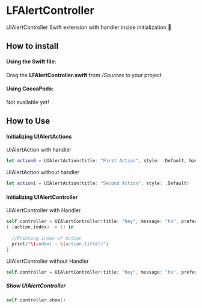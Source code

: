 # LFAlertController
UIAlertController Swift extension with handler inside initialization :large_orange_diamond:

## How to install

#### Using the Swift file:
Drag the **LFAlertController.swift** from */Sources* to your project

#### Using CocoaPods:
Not available yet!

## How to Use

#### Initializing UIAlertActions

UIAlertAction with handler
``` swift
let action0 = UIAlertAction(title: "First Action", style: .Default, handler: nil)
```
UIAlertAction without handler
``` swift
let action1 = UIAlertAction(title: "Second Action", style: .Default)
```

#### Initializing UIAlertController
UIAlertController with Handler
``` swift
self.controller = UIAlertController(title: "hey", message: "ho", preferredStyle: .Alert,actions:[action0,action1]) 
{ (action,index) -> () in
      
  //Printing index of Action
  print("\(index) - \(action.title!)")
}
```

UIAlertController without Handler
``` swift
self.controller = UIAlertController(title: "hey", message: "ho", preferredStyle: .Alert, actions: [action0,action1])
```

##### Show UIAlertController
``` swift
self.controller.show()
```

